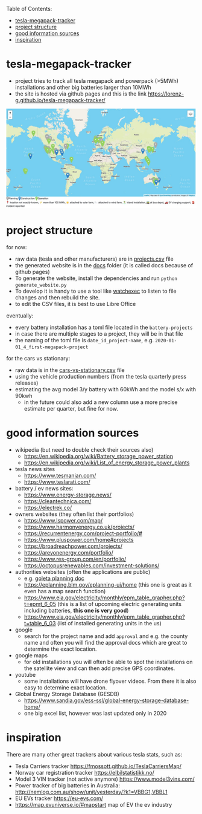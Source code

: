 Table of Contents:
- [tesla-megapack-tracker](#tesla-megapack-tracker)
- [project structure](#project-structure)
- [good information sources](#good-information-sources)
- [inspiration](#inspiration)




# tesla-megapack-tracker

- project tries to track all tesla megapack and powerpack (>5MWh) installations and other big batteries larger than 10MWh
- the site is hosted via github pages and this is the link https://lorenz-g.github.io/tesla-megapack-tracker/

![map of image](./docs/pics/og-image.jpg)

# project structure

for now:
- raw data (tesla and other manufacturers) are in [projects.csv](./projects.csv) file
- the generated website is in the [docs](./docs) folder (it is called docs because of github pages)
- To generate the website, install the dependencies and run `python generate_website.py`
- To develop it is handy to use a tool like [watchexec](https://watchexec.github.io/downloads/) to listen to file changes and then rebuild the site. 
- to edit the CSV files, it is best to use Libre Office

eventually:
- every battery installation has a toml file located in the `battery-projects`
- in case there are multiple stages to a project, they will be in that file
- the naming of the toml file is `date_id_project-name`, e.g. `2020-01-01_4_first-megapack-project`

for the cars vs stationary:
- raw data is in the [cars-vs-stationary.csv](./cars-vs-stationary.csv) file
- using the vehicle production numbers (from the tesla quarterly press releases)
- estimating the avg model 3/y battery with 60kWh and the model s/x with 90kwh
  - in the future could also add a new column use a more precise estimate per quarter, but fine for now.

# good information sources

- wikipedia (but need to double check their sources also)
  - https://en.wikipedia.org/wiki/Battery_storage_power_station
  - https://en.wikipedia.org/wiki/List_of_energy_storage_power_plants
- tesla news sites
  - https://www.tesmanian.com/
  - https://www.teslarati.com/
- battery / ev news sites:
  - https://www.energy-storage.news/
  - https://cleantechnica.com/
  - https://electrek.co/
- owners websites (they often list their portfolios)
  - https://www.lspower.com/map/
  - https://www.harmonyenergy.co.uk/projects/ 
  - https://recurrentenergy.com/project-portfolio/# 
  - https://www.pluspower.com/home#projects
  - https://broadreachpower.com/projects/
  - https://arevonenergy.com/portfolio/
  - https://www.res-group.com/en/portfolio/
  - https://octopusrenewables.com/investment-solutions/
- authorities websites (often the applications are public)
  - e.g. [goleta planning doc](https://www.cityofgoleta.org/city-hall/planning-and-environmental-review/ceqa-review/cortona-battery-storage-project)
  - https://eplanning.blm.gov/eplanning-ui/home (this one is great as it even has a map search function)
  - https://www.eia.gov/electricity/monthly/epm_table_grapher.php?t=epmt_6_05 (this is a list of upcoming electric generating units including batteries, **this one is very good**)
  - https://www.eia.gov/electricity/monthly/epm_table_grapher.php?t=table_6_03 (list of installed generating units in the us)
- google 
  - search for the project name and add `approval` and e.g. the county name and often you will find the approval docs which are great to determine the exact location. 
- google maps
  - for old installations you will often be able to spot the installations on the satellite view and can then add precise GPS coordinates. 
- youtube
  - some installations will have drone flyover videos. From there it is also easy to determine exact location. 
- Global Energy Storage Database (GESDB)
  - https://www.sandia.gov/ess-ssl/global-energy-storage-database-home/
  - one big excel list, however was last updated only in 2020

# inspiration

There are many other great trackers about various tesla stats, such as:
  - Tesla Carriers tracker https://fmossott.github.io/TeslaCarriersMap/
  - Norway car registration tracker https://elbilstatistikk.no/
  - Model 3 VIN tracker (not active anymore) https://www.model3vins.com/ 
  - Power tracker of big batteries in Australia: http://nemlog.com.au/show/unit/yesterday/?k1=VBBG1,VBBL1 
  - EU EVs tracker https://eu-evs.com/ 
  - https://map.evuniverse.io/#mapstart map of EV the ev industry 
